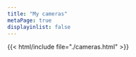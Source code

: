 ```yaml
---
title: "My cameras"
metaPage: true
displayinlist: false
---
```

{{< html/include file="./cameras.html" >}}
